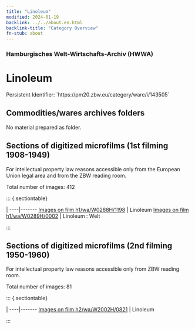 ```yaml
---
title: "Linoleum"
modified: 2024-01-19
backlink: ../../about.en.html
backlink-title: "Category Overview"
fn-stub: about
---
```


### Hamburgisches Welt-Wirtschafts-Archiv (HWWA)

# Linoleum

<div class="hint">Persistent Identifier: `https://pm20.zbw.eu/category/ware/i/143505`</div>







## Commodities/wares archives folders





No material prepared as folder.



<a id="filmsections" />

## Sections of digitized microfilms (1st filming 1908-1949)

<p>For intellectual property law reasons accessible only from the European Union legal area and from the ZBW reading room.</p>



<p>Total number of images: 412</p>




::: {.sectiontable}

 | 
----|-------
<a class="btn" href="https://pm20.zbw.eu/film/h1/wa/W0288H/1198" rel="nofollow">Images on film h1/wa/W0288H/1198</a> | Linoleum
<a class="btn" href="https://pm20.zbw.eu/film/h1/wa/W0289H/0002" rel="nofollow">Images on film h1/wa/W0289H/0002</a> | Linoleum : Welt


:::




## Sections of digitized microfilms (2nd filming 1950-1960)

<p>For intellectual property law reasons accessible only from ZBW reading room.</p>



<p>Total number of images: 81</p>




::: {.sectiontable}

 | 
----|-------
<a class="btn" href="https://pm20.zbw.eu/film/h2/wa/W2002H/0821" rel="nofollow">Images on film h2/wa/W2002H/0821</a> | Linoleum


:::

















